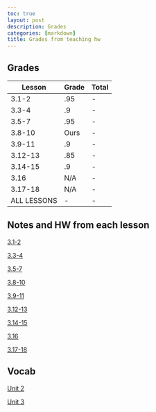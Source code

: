 ```yaml
---
toc: true
layout: post
description: Grades
categories: [markdown]
title: Grades from teaching hw
---
```



## Grades

| Lesson | Grade | Total
|-|-|-|
|3.1-2| .95 |-|
|3.3-4| .9 |-|
|3.5-7| .95 |-|
|3.8-10| Ours |-|
|3.9-11| .9 |-|
|3.12-13| .85 |-|
|3.14-15| .9 |-|
|3.16| N/A |-|
|3.17-18| N/A |-|
|ALL LESSONS| - |-|

## Notes and HW from each lesson

[3.1-2](https://kalanicabralomana.github.io/Fastpages/markdown/final/2022/11/28/week-14-monday.html)

[3.3-4](https://kalanicabralomana.github.io/Fastpages/jupyter/lesson2)

[3.5-7](https://kalanicabralomana.github.io/Fastpages/jupyter/code/week%200/2022/12/06/day3hw.html)

[3.8-10](https://toby-leeder.github.io/CSPFastpages/lesson4)

[3.9-11](https://kalanicabralomana.github.io/Fastpages/2022/12/09/day5hw.html)

[3.12-13](https://kalanicabralomana.github.io/Fastpages/lessons/2022/12/08/day_6teaching.html)

[3.14-15](https://kalanicabralomana.github.io/Fastpages/jupyter/libraries)

[3.16](https://kalanicabralomana.github.io/Fastpages/code/2022/12/15/3.16hw.html)

[3.17-18](https://kalanicabralomana.github.io/Fastpages/lesson)

## Vocab

[Unit 2](https://kalanicabralomana.github.io/Fastpages/markdown/2022/12/09/vocab.html)

[Unit 3]()